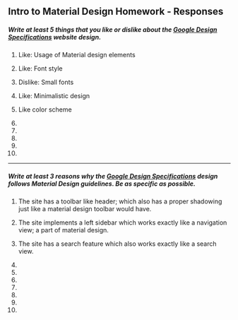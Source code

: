 ## Intro to Material Design Homework - Responses


##### Write at least 5 things that you like or dislike about the [Google Design Specifications](https://www.google.com/design/spec/material-design/introduction.html) website design.

1. Like: Usage of Material design elements

2. Like: Font style

3. Dislike: Small fonts

4. Like: Minimalistic design

5. Like color scheme

6.

7.

8.

9.

10.

---

##### Write at least 3 reasons why the [Google Design Specifications](https://www.google.com/design/spec/material-design/introduction.html) design follows Material Design guidelines. Be as specific as possible.

1. The site has a toolbar like header; which also has a proper shadowing just like a material design toolbar would have.

2. The site implements a left sidebar which works exactly like a navigation view; a part of material design.

3. The site has a search feature which also works exactly like a search view.

4.

5.

6.

7.

8.

9.

10. 

